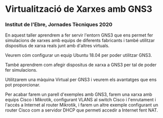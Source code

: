 # Virtualització de Xarxes amb GNS3

### Institut de l'Ebre, Jornades Tècniques 2020

En aquest taller aprendrem a fer servir l'entorn GNS3 que ens permet fer simulacions de xarxes amb equips de diferents fabricants i també utilitzar dispositius de xarxa reals junt amb d'altres virtuals.

Veurem cóm configurar un equip Ubuntu 18.04 per poder utilitzar GNS3.

També aprendrem com afegir dispositus de xarxa a GNS3 per tal de poder fer simulacions.

Utilitzarem una màquina Virtual per GNS3 i veurem els avantatges que ens pot proporcionar.

Per acabar farem un parell d'exemples amb GNS3, farem una xarxa amb equips Cisco i Mikrotik, configurant VLANS al switch Cisco i l'enrutament i l'accés a Internet al router Mikrotik, i farem un altre exemple configurant un router Cisco com a servidor DHCP que permeti accedir a Internet fent NAT.
